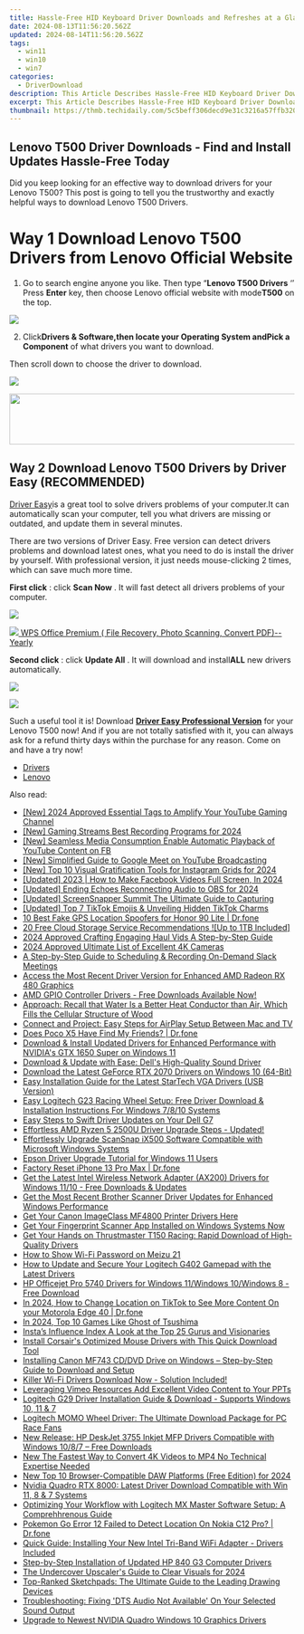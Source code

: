 ```yaml
---
title: Hassle-Free HID Keyboard Driver Downloads and Refreshes at a Glance
date: 2024-08-13T11:56:20.562Z
updated: 2024-08-14T11:56:20.562Z
tags:
  - win11
  - win10
  - win7
categories:
  - DriverDownload
description: This Article Describes Hassle-Free HID Keyboard Driver Downloads and Refreshes at a Glance
excerpt: This Article Describes Hassle-Free HID Keyboard Driver Downloads and Refreshes at a Glance
thumbnail: https://thmb.techidaily.com/5c5beff306decd9e31c3216a57ffb320c5012e1719fd0426ca459ec8dc06e9a5.jpg
---
```


## Lenovo T500 Driver Downloads - Find and Install Updates Hassle-Free Today

Did you keep looking for an effective way to download drivers for your Lenovo T500? This post is going to tell you the trustworthy and exactly helpful ways to download Lenovo T500 Drivers.

# Way 1 Download Lenovo T500 Drivers from Lenovo Official Website

1) Go to search engine anyone you like.
 Then type “**Lenovo T500 Drivers** ‘’
Press **Enter** key,  then choose Lenovo official website with mode**T500** on the top.  
  
![](https://images.drivereasy.com/wp-content/uploads/2017/01/1-12.png)
  
2) Click**Drivers & Software,**then locate your **Operating System** and**Pick a Component** of what drivers you want to download.  
  
Then scroll down to choose the driver to download.  
  
![](https://images.drivereasy.com/wp-content/uploads/2017/01/2-6.png)

<!-- affiliate ads begin -->
<a href="https://newchic.sjv.io/c/5597632/1659704/14420" target="_top" id="1659704"><img src="//a.impactradius-go.com/display-ad/14420-1659704" border="0" alt="" width="728" height="90"/></a><img height="0" width="0" src="https://imp.pxf.io/i/5597632/1659704/14420" style="position:absolute;visibility:hidden;" border="0" />
<!-- affiliate ads end -->
## Way 2 Download Lenovo T500 Drivers by Driver Easy (RECOMMENDED)

[Driver Easy](https://tools.techidaily.com/drivereasy/download/)is a great tool to solve drivers problems of your computer.It can automatically scan  your computer, tell you what drivers are missing or outdated, and update them in several minutes.  
  
 There are two versions of Driver Easy. Free version can detect drivers problems and download latest ones, what you need to do is install the driver by yourself. With professional version, it just needs mouse-clicking 2 times, which can save much more time.  
  
**First click** : click **Scan Now** . It will fast detect all drivers problems of your computer.  
  
![](https://images.drivereasy.com/wp-content/uploads/2017/01/SCAN.jpg)
<!-- affiliate ads begin -->
<a href="https://secure.2checkout.com/order/checkout.php?PRODS=38729081&QTY=1&AFFILIATE=108875&CART=1"><img src="https://website-prod.cache.wpscdn.com/img/wps-writer-free-word-processor-1x.3d9c80d.png" border="0">
WPS Office Premium ( File Recovery, Photo Scanning, Convert PDF)--Yearly</a>
<!-- affiliate ads end -->
  
**Second click** : click **Update All** . It will download and install**ALL** new drivers automatically.  
  
![](https://images.drivereasy.com/wp-content/uploads/2017/01/Lenovo-T500.jpg)
<!-- affiliate ads begin -->
<a href="https://estore.macxdvd.com/order/checkout.php?PRODS=4526659&QTY=1&AFFILIATE=108875&CART=1"><img src="https://www.macxdvd.com/affiliate/new-banner/vcp-500x500.jpg" border="0"></a>
<!-- affiliate ads end -->
  
 Such a useful tool it is! Download **[Driver Easy Professional Version](https://tools.techidaily.com/drivereasy/download/)**  for your Lenovo T500 now! And if you are not totally satisfied with it, you can always ask for a refund thirty days within the purchase for any reason. Come on and have a try now!
  
* [Drivers](https://tools.techidaily.com/drivereasy/download/)
* [Lenovo](https://tools.techidaily.com/drivereasy/download/)

<ins class="adsbygoogle"
     style="display:block"
     data-ad-format="autorelaxed"
     data-ad-client="ca-pub-7571918770474297"
     data-ad-slot="1223367746"></ins>



<ins class="adsbygoogle"
     style="display:block"
     data-ad-client="ca-pub-7571918770474297"
     data-ad-slot="8358498916"
     data-ad-format="auto"
     data-full-width-responsive="true"></ins>

<span class="atpl-alsoreadstyle">Also read:</span>
<div><ul>
<li><a href="https://youtube-sure.techidaily.com/024-approved-essential-tags-to-amplify-your-youtube-gaming-channel/"><u>[New] 2024 Approved  Essential Tags to Amplify Your YouTube Gaming Channel</u></a></li>
<li><a href="https://youtube-sure.techidaily.com/aming-streams-best-recording-programs-for-2024/"><u>[New] Gaming Streams  Best Recording Programs for 2024</u></a></li>
<li><a href="https://facebook-videos.techidaily.com/new-seamless-media-consumption-enable-automatic-playback-of-youtube-content-on-fb/"><u>[New] Seamless Media Consumption  Enable Automatic Playback of YouTube Content on FB</u></a></li>
<li><a href="https://youtube-help.techidaily.com/new-simplified-guide-to-google-meet-on-youtube-broadcasting/"><u>[New] Simplified Guide to Google Meet on YouTube Broadcasting</u></a></li>
<li><a href="https://instagram-video-recordings.techidaily.com/new-top-10-visual-gratification-tools-for-instagram-grids-for-2024/"><u>[New] Top 10 Visual Gratification Tools for Instagram Grids for 2024</u></a></li>
<li><a href="https://facebook-video-content.techidaily.com/updated-2023-how-to-make-facebook-videos-full-screen-in-2024/"><u>[Updated] 2023 | How to Make Facebook Videos Full Screen, In 2024</u></a></li>
<li><a href="https://on-screen-recording.techidaily.com/updated-ending-echoes-reconnecting-audio-to-obs-for-2024/"><u>[Updated] Ending Echoes  Reconnecting Audio to OBS for 2024</u></a></li>
<li><a href="https://screen-capture.techidaily.com/updated-screensnapper-summit-the-ultimate-guide-to-capturing/"><u>[Updated] ScreenSnapper Summit  The Ultimate Guide to Capturing</u></a></li>
<li><a href="https://tiktok-video-files.techidaily.com/updated-top-7-tiktok-emojis-and-unveiling-hidden-tiktok-charms/"><u>[Updated] Top 7 TikTok Emojis & Unveiling Hidden TikTok Charms</u></a></li>
<li><a href="https://location-fake.techidaily.com/10-best-fake-gps-location-spoofers-for-honor-90-lite-drfone-by-drfone-virtual-android/"><u>10 Best Fake GPS Location Spoofers for Honor 90 Lite | Dr.fone</u></a></li>
<li><a href="https://fox-friendly.techidaily.com/20-free-cloud-storage-service-recommendations-up-to-1tb-included/"><u>20 Free Cloud Storage Service Recommendations ![Up to 1TB Included]</u></a></li>
<li><a href="https://fox-friendly.techidaily.com/2024-approved-crafting-engaging-haul-vids-a-step-by-step-guide/"><u>2024 Approved  Crafting Engaging Haul Vids  A Step-by-Step Guide</u></a></li>
<li><a href="https://fox-access.techidaily.com/2024-approved-ultimate-list-of-excellent-4k-cameras/"><u>2024 Approved  Ultimate List of Excellent 4K Cameras</u></a></li>
<li><a href="https://screen-video-capture.techidaily.com/a-step-by-step-guide-to-scheduling-and-recording-on-demand-slack-meetings/"><u>A Step-by-Step Guide to Scheduling & Recording On-Demand Slack Meetings</u></a></li>
<li><a href="https://driver-download.techidaily.com/1722971142097-access-the-most-recent-driver-version-for-enhanced-amd-radeon-rx-480-graphics/"><u>Access the Most Recent Driver Version for Enhanced AMD Radeon RX 480 Graphics</u></a></li>
<li><a href="https://driver-download.techidaily.com/amd-gpio-controller-drivers-free-downloads-available-now/"><u>AMD GPIO Controller Drivers - Free Downloads Available Now!</u></a></li>
<li><a href="https://driver-download.techidaily.com/approach-recall-that-water-is-a-better-heat-conductor-than-air-which-fills-the-cellular-structure-of-wood/"><u>Approach: Recall that Water Is a Better Heat Conductor than Air, Which Fills the Cellular Structure of Wood</u></a></li>
<li><a href="https://tech-recovery.techidaily.com/connect-and-project-easy-steps-for-airplay-setup-between-mac-and-tv/"><u>Connect and Project: Easy Steps for AirPlay Setup Between Mac and TV</u></a></li>
<li><a href="https://location-social.techidaily.com/does-poco-x5-have-find-my-friends-drfone-by-drfone-virtual-android/"><u>Does Poco X5 Have Find My Friends? | Dr.fone</u></a></li>
<li><a href="https://driver-download.techidaily.com/download-and-install-updated-drivers-for-enhanced-performance-with-nvidias-gtx-1650-super-on-windows-11/"><u>Download & Install Updated Drivers for Enhanced Performance with NVIDIA's GTX 1650 Super on Windows 11</u></a></li>
<li><a href="https://driver-download.techidaily.com/download-and-update-with-ease-dells-high-quality-sound-driver/"><u>Download & Update with Ease: Dell's High-Quality Sound Driver</u></a></li>
<li><a href="https://driver-download.techidaily.com/download-the-latest-geforce-rtx-2070-drivers-on-windows-10-64-bit/"><u>Download the Latest GeForce RTX 2070 Drivers on Windows 10 (64-Bit)</u></a></li>
<li><a href="https://driver-download.techidaily.com/easy-installation-guide-for-the-latest-startech-vga-drivers-usb-version/"><u>Easy Installation Guide for the Latest StarTech VGA Drivers (USB Version)</u></a></li>
<li><a href="https://driver-download.techidaily.com/easy-logitech-g23-racing-wheel-setup-free-driver-download-and-installation-instructions-for-windows-7810-systems/"><u>Easy Logitech G23 Racing Wheel Setup: Free Driver Download & Installation Instructions For Windows 7/8/10 Systems</u></a></li>
<li><a href="https://driver-download.techidaily.com/easy-steps-to-swift-driver-updates-on-your-dell-g7/"><u>Easy Steps to Swift Driver Updates on Your Dell G7</u></a></li>
<li><a href="https://driver-download.techidaily.com/effortless-amd-ryzen-5-2500u-driver-upgrade-steps-updated/"><u>Effortless AMD Ryzen 5 2500U Driver Upgrade Steps - Updated!</u></a></li>
<li><a href="https://driver-download.techidaily.com/effortlessly-upgrade-scansnap-ix500-software-compatible-with-microsoft-windows-systems/"><u>Effortlessly Upgrade ScanSnap iX500 Software Compatible with Microsoft Windows Systems</u></a></li>
<li><a href="https://driver-download.techidaily.com/epson-driver-upgrade-tutorial-for-windows-11-users/"><u>Epson Driver Upgrade Tutorial for Windows 11 Users</u></a></li>
<li><a href="https://phone-solutions.techidaily.com/factory-reset-iphone-13-pro-max-drfone-by-drfone-ios-system-repair-ios-system-repair/"><u>Factory Reset iPhone 13 Pro Max | Dr.fone</u></a></li>
<li><a href="https://driver-download.techidaily.com/get-the-latest-intel-wireless-network-adapter-ax200-drivers-for-windows-1110-free-downloads-and-updates/"><u>Get the Latest Intel Wireless Network Adapter (AX200) Drivers for Windows 11/10 - Free Downloads & Updates</u></a></li>
<li><a href="https://driver-download.techidaily.com/get-the-most-recent-brother-scanner-driver-updates-for-enhanced-windows-performance/"><u>Get the Most Recent Brother Scanner Driver Updates for Enhanced Windows Performance</u></a></li>
<li><a href="https://driver-download.techidaily.com/get-your-canon-imageclass-mf4800-printer-drivers-here/"><u>Get Your Canon ImageClass MF4800 Printer Drivers Here</u></a></li>
<li><a href="https://driver-download.techidaily.com/1722965779763-get-your-fingerprint-scanner-app-installed-on-windows-systems-now/"><u>Get Your Fingerprint Scanner App Installed on Windows Systems Now</u></a></li>
<li><a href="https://driver-download.techidaily.com/get-your-hands-on-thrustmaster-t150-racing-rapid-download-of-high-quality-drivers/"><u>Get Your Hands on Thrustmaster T150 Racing: Rapid Download of High-Quality Drivers</u></a></li>
<li><a href="https://android-unlock.techidaily.com/how-to-show-wi-fi-password-on-meizu-21-by-drfone-android/"><u>How to Show Wi-Fi Password on Meizu 21</u></a></li>
<li><a href="https://hardware-updates.techidaily.com/how-to-update-and-secure-your-logitech-g402-gamepad-with-the-latest-drivers/"><u>How to Update and Secure Your Logitech G402 Gamepad with the Latest Drivers</u></a></li>
<li><a href="https://driver-download.techidaily.com/hp-officejet-pro-5740-drivers-for-windows-11windows-10windows-8-free-download/"><u>HP Officejet Pro 5740 Drivers for Windows 11/Windows 10/Windows 8 - Free Download</u></a></li>
<li><a href="https://location-social.techidaily.com/in-2024-how-to-change-location-on-tiktok-to-see-more-content-on-your-motorola-edge-40-drfone-by-drfone-virtual-android/"><u>In 2024, How to Change Location on TikTok to See More Content On your Motorola Edge 40 | Dr.fone</u></a></li>
<li><a href="https://on-screen-recording.techidaily.com/in-2024-top-10-games-like-ghost-of-tsushima/"><u>In 2024, Top 10 Games Like Ghost of Tsushima</u></a></li>
<li><a href="https://instagram-clips.techidaily.com/instas-influence-index-a-look-at-the-top-25-gurus-and-visionaries/"><u>Insta’s Influence Index  A Look at the Top 25 Gurus and Visionaries</u></a></li>
<li><a href="https://driver-download.techidaily.com/install-corsairs-optimized-mouse-drivers-with-this-quick-download-tool/"><u>Install Corsair's Optimized Mouse Drivers with This Quick Download Tool</u></a></li>
<li><a href="https://driver-download.techidaily.com/installing-canon-mf743-cddvd-drive-on-windows-step-by-step-guide-to-download-and-setup/"><u>Installing Canon MF743 CD/DVD Drive on Windows – Step-by-Step Guide to Download and Setup</u></a></li>
<li><a href="https://driver-download.techidaily.com/1722960301169-killer-wi-fi-drivers-download-now-solution-included/"><u>Killer Wi-Fi Drivers Download Now - Solution Included!</u></a></li>
<li><a href="https://vimeo-videos.techidaily.com/leveraging-vimeo-resources-add-excellent-video-content-to-your-ppts/"><u>Leveraging Vimeo Resources  Add Excellent Video Content to Your PPTs</u></a></li>
<li><a href="https://driver-download.techidaily.com/logitech-g29-driver-installation-guide-and-download-supports-windows-10-11-and-7/"><u>Logitech G29 Driver Installation Guide & Download - Supports Windows 10, 11 & 7</u></a></li>
<li><a href="https://driver-download.techidaily.com/logitech-momo-wheel-driver-the-ultimate-download-package-for-pc-race-fans/"><u>Logitech MOMO Wheel Driver: The Ultimate Download Package for PC Race Fans</u></a></li>
<li><a href="https://driver-download.techidaily.com/new-release-hp-deskjet-3755-inkjet-mfp-drivers-compatible-with-windows-1087-free-downloads/"><u>New Release: HP DeskJet 3755 Inkjet MFP Drivers Compatible with Windows 10/8/7 – Free Downloads</u></a></li>
<li><a href="https://ai-video-apps.techidaily.com/new-the-fastest-way-to-convert-4k-videos-to-mp4-no-technical-expertise-needed/"><u>New The Fastest Way to Convert 4K Videos to MP4 No Technical Expertise Needed</u></a></li>
<li><a href="https://audio-editing.techidaily.com/new-top-10-browser-compatible-daw-platforms-free-edition-for-2024/"><u>New Top 10 Browser-Compatible DAW Platforms (Free Edition) for 2024</u></a></li>
<li><a href="https://driver-download.techidaily.com/nvidia-quadro-rtx-8000-latest-driver-download-compatible-with-win-11-8-and-7-systems/"><u>Nvidia Quadro RTX 8000: Latest Driver Download Compatible with Win 11, 8 & 7 Systems</u></a></li>
<li><a href="https://driver-download.techidaily.com/optimizing-your-workflow-with-logitech-mx-master-software-setup-a-comprehhrenous-guide/"><u>Optimizing Your Workflow with Logitech MX Master Software Setup: A Comprehhrenous Guide</u></a></li>
<li><a href="https://android-pokemon-go.techidaily.com/pokemon-go-error-12-failed-to-detect-location-on-nokia-c12-pro-drfone-by-drfone-virtual-android/"><u>Pokemon Go Error 12 Failed to Detect Location On Nokia C12 Pro? | Dr.fone</u></a></li>
<li><a href="https://driver-download.techidaily.com/quick-guide-installing-your-new-intel-tri-band-wifi-adapter-drivers-included/"><u>Quick Guide: Installing Your New Intel Tri-Band WiFi Adapter - Drivers Included</u></a></li>
<li><a href="https://driver-download.techidaily.com/step-by-step-installation-of-updated-hp-840-g3-computer-drivers/"><u>Step-by-Step Installation of Updated HP 840 G3 Computer Drivers</u></a></li>
<li><a href="https://some-guidance.techidaily.com/the-undercover-upscalers-guide-to-clear-visuals-for-2024/"><u>The Undercover Upscaler's Guide to Clear Visuals for 2024</u></a></li>
<li><a href="https://buynow-marvelous.techidaily.com/top-ranked-sketchpads-the-ultimate-guide-to-the-leading-drawing-devices/"><u>Top-Ranked Sketchpads: The Ultimate Guide to the Leading Drawing Devices</u></a></li>
<li><a href="https://driver-download.techidaily.com/troubleshooting-fixing-dts-audio-not-available-on-your-selected-sound-output/"><u>Troubleshooting: Fixing 'DTS Audio Not Available' On Your Selected Sound Output</u></a></li>
<li><a href="https://driver-download.techidaily.com/upgrade-to-newest-nvidia-quadro-windows-10-graphics-drivers/"><u>Upgrade to Newest NVIDIA Quadro Windows 10 Graphics Drivers</u></a></li>
</ul></div>
